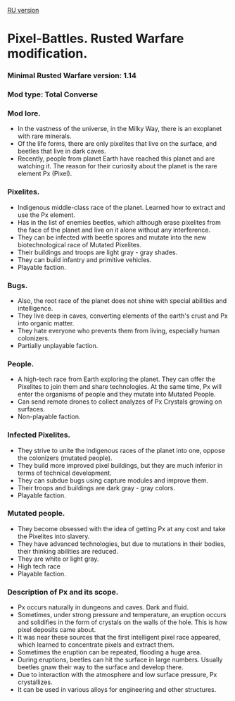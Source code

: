 [RU version](https://github.com/UnixLudi0/Pixel-Battles/blob/main/README.md)
# Pixel-Battles. Rusted Warfare modification.
### Minimal Rusted Warfare version: 1.14
### Mod type: Total Converse
### Mod lore.
- In the vastness of the universe, in the Milky Way, there is an exoplanet with rare minerals.
- Of the life forms, there are only pixelites that live on the surface, and beetles that live in dark caves.
- Recently, people from planet Earth have reached this planet and are watching it. The reason for their curiosity about the planet is the rare element Px (Pixel).

### Pixelites.
- Indigenous middle-class race of the planet. Learned how to extract and use the Px element.
- Has in the list of enemies beetles, which although erase pixelites from the face of the planet and live on it alone without any interference.
- They can be infected with beetle spores and mutate into the new biotechnological race of Mutated Pixelites.
- Their buildings and troops are light gray - gray shades.
- They can build infantry and primitive vehicles.
- Playable faction.

### Bugs.
- Also, the root race of the planet does not shine with special abilities and intelligence.
- They live deep in caves, converting elements of the earth's crust and Px into organic matter.
- They hate everyone who prevents them from living, especially human colonizers.
- Partially unplayable faction.

### People.
- A high-tech race from Earth exploring the planet. They can offer the Pixelites to join them and share technologies. At the same time, Px will enter the organisms of people and they mutate into Mutated People.
- Can send remote drones to collect analyzes of Px Crystals growing on surfaces.
- Non-playable faction.

### Infected Pixelites.
- They strive to unite the indigenous races of the planet into one, oppose the colonizers (mutated people).
- They build more improved pixel buildings, but they are much inferior in terms of technical development.
- They can subdue bugs using capture modules and improve them.
- Their troops and buildings are dark gray - gray colors.
- Playable faction.
 
### Mutated people.
- They become obsessed with the idea of ​​getting Px at any cost and take the Pixelites into slavery.
- They have advanced technologies, but due to mutations in their bodies, their thinking abilities are reduced.
- They are white or light gray.
- High tech race
- Playable faction.

### Description of Px and its scope.
- Px occurs naturally in dungeons and caves. Dark and fluid.
- Sometimes, under strong pressure and temperature, an eruption occurs and solidifies in the form of crystals on the walls of the hole. This is how pixel deposits came about.
- It was near these sources that the first intelligent pixel race appeared, which learned to concentrate pixels and extract them.
- Sometimes the eruption can be repeated, flooding a huge area.
- During eruptions, beetles can hit the surface in large numbers. Usually beetles gnaw their way to the surface and develop there.
- Due to interaction with the atmosphere and low surface pressure, Px crystallizes.
- It can be used in various alloys for engineering and other structures.
